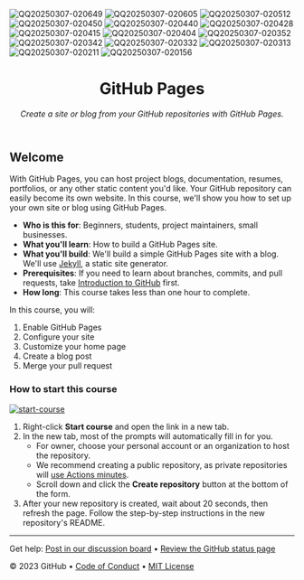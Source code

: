 


![QQ20250307-020649](https://github.com/user-attachments/assets/c87a4ea1-11fe-4316-b976-f5f640478092)
![QQ20250307-020605](https://github.com/user-attachments/assets/81b0b6bc-d345-40e9-ba0c-cc2cc25c0869)
![QQ20250307-020512](https://github.com/user-attachments/assets/b5193ff9-a038-4f97-b5c9-a01a95ad68ec)
![QQ20250307-020450](https://github.com/user-attachments/assets/282c68e6-52e0-4ac5-8d72-690482e3684e)
![QQ20250307-020440](https://github.com/user-attachments/assets/76917543-f769-4d22-9b10-12fbd5244e2b)
![QQ20250307-020428](https://github.com/user-attachments/assets/a4685b94-1f2d-4476-a6e0-ef445f643937)
![QQ20250307-020415](https://github.com/user-attachments/assets/1825fb75-cab9-463d-b405-03681d1b28cb)
![QQ20250307-020404](https://github.com/user-attachments/assets/6cab66ec-72e0-48a4-9a09-dddc95147179)
![QQ20250307-020352](https://github.com/user-attachments/assets/6e5ed07b-0da9-4af4-9ebe-441f05a35bd3)
![QQ20250307-020342](https://github.com/user-attachments/assets/d1fbb0f0-a9eb-45bd-8913-0de3f6fd8b7b)
![QQ20250307-020332](https://github.com/user-attachments/assets/12fbfd13-a246-4e6d-b92e-6b9c1078b31a)
![QQ20250307-020313](https://github.com/user-attachments/assets/a9058655-f156-4ada-b354-8d827794572c)
![QQ20250307-020211](https://github.com/user-attachments/assets/13a30612-9514-48b0-bc54-02c9dcdd6e44)
![QQ20250307-020156](https://github.com/user-attachments/assets/85723cf3-4691-4623-915e-002e4f6bff59)

<header>

<!--
  <<< Author notes: Course header >>>
  Include a 1280×640 image, course title in sentence case, and a concise description in emphasis.
  In your repository settings: enable template repository, add your 1280×640 social image, auto delete head branches.
  Add your open source license, GitHub uses MIT license.
-->

# GitHub Pages

_Create a site or blog from your GitHub repositories with GitHub Pages._

</header>

<!--
  <<< Author notes: Course start >>>
  Include start button, a note about Actions minutes,
  and tell the learner why they should take the course.
-->

## Welcome

With GitHub Pages, you can host project blogs, documentation, resumes, portfolios, or any other static content you'd like. Your GitHub repository can easily become its own website. In this course, we'll show you how to set up your own site or blog using GitHub Pages.

- **Who is this for**: Beginners, students, project maintainers, small businesses.
- **What you'll learn**: How to build a GitHub Pages site.
- **What you'll build**: We'll build a simple GitHub Pages site with a blog. We'll use [Jekyll](https://jekyllrb.com), a static site generator.
- **Prerequisites**: If you need to learn about branches, commits, and pull requests, take [Introduction to GitHub](https://github.com/skills/introduction-to-github) first.
- **How long**: This course takes less than one hour to complete.

In this course, you will:

1. Enable GitHub Pages
2. Configure your site
3. Customize your home page
4. Create a blog post
5. Merge your pull request

### How to start this course

<!-- For start course, run in JavaScript:
'https://github.com/new?' + new URLSearchParams({
  template_owner: 'skills',
  template_name: 'github-pages',
  owner: '@me',
  name: 'skills-github-pages',
  description: 'My clone repository',
  visibility: 'public',
}).toString()
-->

[![start-course](https://user-images.githubusercontent.com/1221423/235727646-4a590299-ffe5-480d-8cd5-8194ea184546.svg)](https://github.com/new?template_owner=skills&template_name=github-pages&owner=%40me&name=skills-github-pages&description=My+clone+repository&visibility=public)

1. Right-click **Start course** and open the link in a new tab.
2. In the new tab, most of the prompts will automatically fill in for you.
   - For owner, choose your personal account or an organization to host the repository.
   - We recommend creating a public repository, as private repositories will [use Actions minutes](https://docs.github.com/en/billing/managing-billing-for-github-actions/about-billing-for-github-actions).
   - Scroll down and click the **Create repository** button at the bottom of the form.
3. After your new repository is created, wait about 20 seconds, then refresh the page. Follow the step-by-step instructions in the new repository's README.

<footer>

<!--
  <<< Author notes: Footer >>>
  Add a link to get support, GitHub status page, code of conduct, license link.
-->

---

Get help: [Post in our discussion board](https://github.com/orgs/skills/discussions/categories/github-pages) &bull; [Review the GitHub status page](https://www.githubstatus.com/)

&copy; 2023 GitHub &bull; [Code of Conduct](https://www.contributor-covenant.org/version/2/1/code_of_conduct/code_of_conduct.md) &bull; [MIT License](https://gh.io/mit)

</footer>
